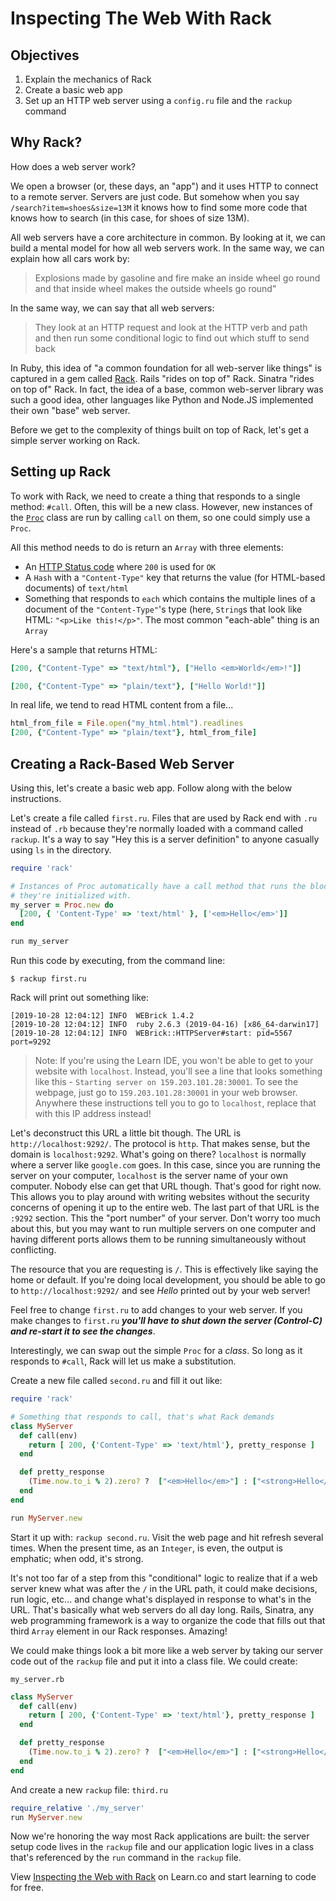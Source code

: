  # Inspecting The Web With Rack

##  Objectives

1. Explain the mechanics of Rack 
2. Create a basic web app 
3. Set up an HTTP web server using a `config.ru` file and the `rackup` command

## Why Rack? 

How does a web server work?

We open a browser (or, these days, an "app") and it uses HTTP to connect to a
remote server. Servers are just code. But somehow when you say
`/search?item=shoes&size=13M` it knows how to find some more code that knows
how to search (in this case, for shoes of size 13M).

All web servers have a core architecture in common. By looking at it, we can
build a mental model for how all web servers work. In the same way, we can
explain how all cars work by:

>  Explosions made by gasoline and fire make an inside wheel go round and that
>  inside wheel makes the outside wheels go round"

In the same way, we can say that all web servers:

> They look at an HTTP request and look at the HTTP verb and path and then run
> some conditional logic to find out which stuff to send back

In Ruby, this idea of "a common foundation for all web-server like things" is
captured in a gem called [Rack](https://rack.github.io/). Rails "rides on top
of" Rack. Sinatra "rides on top of" Rack. In fact, the idea of a base, common
web-server library was such a good idea, other languages like Python and
Node.JS implemented their own "base" web server.

Before we get to the complexity of things built on top of Rack, let's get a
simple server working on Rack.

## Setting up Rack

To work with Rack, we need to create a thing that responds to a single method:
`#call`. Often, this will be a new class. However, new instances of the
[`Proc`][proc] class are run by calling `call` on them, so one could simply use
a `Proc`.

All this method needs to do is return an `Array` with three elements:

* An [HTTP Status code][http-status] where `200` is used for `OK`
* A `Hash` with a `"Content-Type"` key that returns the value (for HTML-based
  documents) of `text/html`
* Something that responds to `each` which contains the multiple lines of a
  document of the `"Content-Type"`'s type (here, `String`s that look like HTML:
  `"<p>Like this!</p>"`. The most common "each-able" thing is an `Array`

Here's a sample that returns HTML:

```ruby
[200, {"Content-Type" => "text/html"}, ["Hello <em>World</em>!"]]
```

```ruby
[200, {"Content-Type" => "plain/text"}, ["Hello World!"]]
```

In real life, we tend to read HTML content from a file...

```ruby
html_from_file = File.open("my_html.html").readlines
[200, {"Content-Type" => "plain/text"}, html_from_file]
```

## Creating a Rack-Based Web Server

Using this, let's create a basic web app. Follow along with the below instructions. 

Let's create a file called `first.ru`. Files that are used by Rack end with
`.ru` instead of `.rb` because they're normally loaded with a command called
`rackup`. It's a way to say "Hey this is a server definition" to anyone
casually using `ls` in the directory.

```ruby
require 'rack'

# Instances of Proc automatically have a call method that runs the block that
# they're initialized with.
my_server = Proc.new do
  [200, { 'Content-Type' => 'text/html' }, ['<em>Hello</em>']]
end

run my_server
```

Run this code by executing, from the command line:

```shell
$ rackup first.ru
```

Rack will print out something like:

```text
[2019-10-28 12:04:12] INFO  WEBrick 1.4.2
[2019-10-28 12:04:12] INFO  ruby 2.6.3 (2019-04-16) [x86_64-darwin17]
[2019-10-28 12:04:12] INFO  WEBrick::HTTPServer#start: pid=5567 port=9292
```

>Note: If you're using the Learn IDE, you won't be able to get to your website
>with `localhost`. Instead, you'll see a line that looks something like this -
>`Starting server on 159.203.101.28:30001`. To see the webpage, just go to
>`159.203.101.28:30001` in your web browser. Anywhere these instructions tell
>you to go to `localhost`, replace that with this IP address instead!

Let's deconstruct this URL a little bit though. The URL is
`http://localhost:9292/`. The protocol is `http`. That makes sense, but the
domain is `localhost:9292`. What's going on there? `localhost` is normally where
a server like `google.com` goes. In this case, since you are running the server
on your computer, `localhost` is the server name of your own computer. Nobody
else can get that URL though. That's good for right now. This allows you to play
around with writing websites without the security concerns of opening it up to
the entire web. The last part of that URL is the `:9292` section. This the "port
number" of your server. Don't worry too much about this, but you may want to run
multiple servers on one computer and having different ports allows them to be
running simultaneously without conflicting.

The resource that you are requesting is `/`. This is effectively like saying the
home or default.  If you're doing local development, you should be able to go to
`http://localhost:9292/` and see _Hello_ printed out by your web server!

Feel free to change `first.ru` to add changes to your web server. If you make
changes to `first.ru` ***you'll have to shut down the server (Control-C) and
re-start it to see the changes***.

Interestingly, we can swap out the simple `Proc` for a _class_. So long as it
responds to `#call`, Rack will let us make a substitution.

Create a new file called `second.ru` and fill it out like:

```ruby
require 'rack'

# Something that responds to call, that's what Rack demands
class MyServer
  def call(env)
    return [ 200, {'Content-Type' => 'text/html'}, pretty_response ]
  end

  def pretty_response
    (Time.now.to_i % 2).zero? ?  ["<em>Hello</em>"] : ["<strong>Hello</strong>"]
  end
end

run MyServer.new
```

Start it up with: `rackup second.ru`. Visit the web page and hit refresh
several times. When the present time, as an `Integer`, is even, the output is
emphatic; when odd, it's strong.

It's not too far of a step from this "conditional" logic to realize that if a
web server knew what was after the `/` in the URL path, it could make
decisions, run logic, etc... and change what's displayed in response to what's in
the URL. That's basically what web servers do all day long. Rails, Sinatra, any
web programming framework is a way to organize the code that fills out that
third `Array` element in our Rack responses. Amazing!

We could make things look a bit more like a web server by taking our server
code out of the `rackup` file and put it into a class file. We could create:

`my_server.rb`
```ruby
class MyServer
  def call(env)
    return [ 200, {'Content-Type' => 'text/html'}, pretty_response ]
  end

  def pretty_response
    (Time.now.to_i % 2).zero? ?  ["<em>Hello</em>"] : ["<strong>Hello</strong>"]
  end
end
```

And create a new `rackup` file: `third.ru`

```ruby
require_relative './my_server'
run MyServer.new
```

Now we're honoring the way most Rack applications are built: the server setup
code lives in the `rackup` file and our application logic lives in a class
that's referenced by the `run` command in the `rackup` file.

<p class='util--hide'>View <a href='https://learn.co/lessons/rack-intro'>Inspecting the Web with Rack</a> on Learn.co and start learning to code for free.</p>

[proc]: https://docs.ruby-lang.org/en/2.0.0/Proc.html
[http-status]: https://developer.mozilla.org/en-US/docs/Web/HTTP/Status
